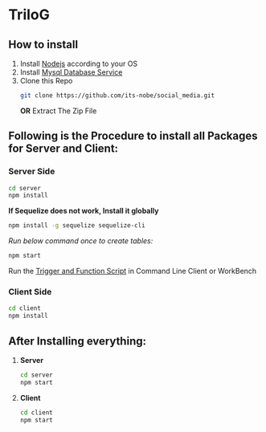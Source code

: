 # TriloG

## How to install
1. Install [Nodejs](https://nodejs.org/en/) according to your OS
2. Install [Mysql Database Service](https://dev.mysql.com/downloads/)
3. Clone this Repo
    ```sh
    git clone https://github.com/its-nobe/social_media.git
    ```
    **OR**
   Extract The Zip File

## Following is the Procedure to install all Packages for Server and Client:

### Server Side
```sh 
cd server
npm install
```
**If Sequelize does not work, Install it globally**
```sh
npm install -g sequelize sequelize-cli
```
_Run below command once to create tables:_
```sh
npm start
```
Run the [Trigger and Function Script](https://github.com/its-nobe/social_media/tree/main/server) in Command Line Client or WorkBench

### Client Side
```sh
cd client
npm install
```

## After Installing everything:
1. **Server**
    ```sh
    cd server
    npm start
    ```
2. **Client**
    ```sh
    cd client
    npm start
    ```
